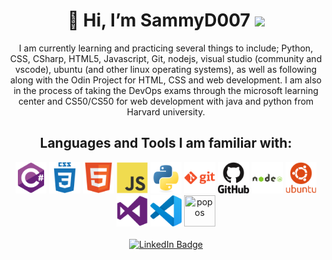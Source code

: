 <div id="text" align="center">

<h1>👋 Hi, I’m SammyD007 <img src="https://user-images.githubusercontent.com/73097560/115834477-dbab4500-a447-11eb-908a-139a6edaec5c.gif"></h1>
I am currently learning and practicing several things to include; Python, CSS, CSharp, HTML5, Javascript, Git, nodejs, visual studio (community and vscode), ubuntu (and other linux operating systems), as well as following along with the Odin Project for HTML, CSS and web development. I am also in the process of taking the DevOps exams through the microsoft learning center and CS50/CS50 for web development with java and python from Harvard university.

<h2>Languages and Tools I am familiar with:</h2>

<img src="https://github.com/devicons/devicon/blob/master/icons/csharp/csharp-original.svg" title="csharp" width="50" height="50"/>
<img src="https://github.com/devicons/devicon/blob/master/icons/css3/css3-plain-wordmark.svg" title="css" width="50" height="50"/>
<img src="https://github.com/devicons/devicon/blob/master/icons/html5/html5-original.svg" title="html" width="50" height="50"/>
<img src="https://github.com/devicons/devicon/blob/master/icons/javascript/javascript-original.svg" title="javascript" width="50" height="50"/>
<img src="https://github.com/devicons/devicon/blob/master/icons/python/python-original.svg" title="python" width="50" height="50"/>
<img src="https://github.com/devicons/devicon/blob/master/icons/git/git-plain-wordmark.svg" title="git" width="50" height="50"/>
<img src="https://github.com/devicons/devicon/blob/master/icons/github/github-original-wordmark.svg" width="50" height="50"/>
<img src="https://github.com/devicons/devicon/blob/master/icons/nodejs/nodejs-original-wordmark.svg" title="nodejs" width="50" height="50"/>
<img src="https://github.com/devicons/devicon/blob/master/icons/ubuntu/ubuntu-plain-wordmark.svg" title="ubuntu" width="50" height="50"/>
<img src="https://github.com/devicons/devicon/blob/master/icons/visualstudio/visualstudio-plain.svg" title="visualstudio" width="50" height="50"/>
<img src="https://github.com/devicons/devicon/blob/master/icons/vscode/vscode-original.svg" title="visualstudiocode" width="50" height="50"/>
<img src="https://avatars.githubusercontent.com/u/33131755?s=280&v=4" title="popos" width="50" height="50"/>
<br></br>
<div id="badges">
  <a href="https://www.linkedin.com/in/samual-dalrymple-899b88195">
    <img src="https://img.shields.io/badge/LinkedIn-blue?style=for-the-badge&logo=linkedin&logoColor=white" alt="LinkedIn Badge"/>
   </a>
   


</div>
